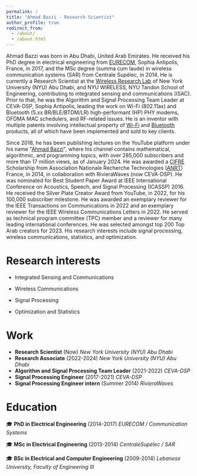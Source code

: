 ```yaml
---
permalink: /
title: "Ahmad Bazzi - Research Scientist"
author_profile: true
redirect_from: 
  - /about/
  - /about.html
---
```


Ahmad Bazzi was born in Abu Dhabi, United Arab Emirates. He received his PhD degree in electrical engineering from [EURECOM](https://www.eurecom.fr/en), Sophia Antipolis, France, in 2017, and the MSc degree (summa cum laude) in wireless communication systems (SAR) from Centrale Supélec, in 2014. He is currently a Research Scientist at the [Wireless Research Lab](https://wp.nyu.edu/wirelesslab/) of New York University (NYU) Abu Dhabi, and NYU WIRELESS, NYU Tandon School of Engineering, contributing to integrated sensing and communications (ISAC). Prior to that, he was the Algorithm and Signal Processing Team Leader at CEVA-DSP, Sophia Antipolis, leading the work on Wi-Fi (802.11ax) and Bluetooth (5.xx BR/BLE/BTDM/LR) high-performant (HP) PHY modems, OFDMA MAC schedulers, and RF-related issues. He is an inventor with multiple patents involving intellectual property of [Wi-Fi](https://en.wikipedia.org/wiki/Wi-Fi) and [Bluetooth](https://en.wikipedia.org/wiki/Bluetooth) products, all of which have been implemented and sold to key clients.

Since 2018, he has been publishing lectures on the YouTube platform under his name "[Ahmad Bazzi](https://www.youtube.com/channel/UCgC1d4JZ1Fz4t8MWLJD464w)", where his channel contains mathematical, algorithmic, and programming topics, with over 285,000 subscribers and more than 17 million views, as of January 2024. He was awarded a [CIFRE](https://www.enseignementsup-recherche.gouv.fr/fr/les-cifre-46510) Scholarship from Association Nationale Recherche Technologies ([ANRT](https://www.anrt.asso.fr/)) France, in 2014, in collaboration with RivieraWaves (now CEVA-DSP). He was nominated for Best Student Paper Award at IEEE International Conference on Acoustics, Speech, and Signal Processing (ICASSP) 2016. He received the Silver Plate Creator Award from YouTube, in 2022, for his 100,000 subscriber milestone. He was awarded an exemplary reviewer for the IEEE Transactions on Communications in 2022 and an exemplary reviewer for the IEEE Wireless Communications Letters in 2022. He served as technical program committee (TPC) member and a reviewer for many leading international conferences. He was selected amongst top 200 Top Arab creators for 2023. His research interests include signal processing, wireless communications, statistics, and optimization.



<!-- Example: editing a markdown file for a talk
![Editing a markdown file for a talk](/images/editing-talk.png)
I am taking students to be co-advised with faculty members.

# News
* <b>CVL</b> is accepted to CoRL 2023 as a poster <a href="https://openreview.net/forum?id=oqOfLP6bJy">[Paper]</a>.
* <b>Accelerating exploration and representation learning with offline pre-training</b> is accepted to ICML 2023 as a workshop poster <a href="https://arxiv.org/abs/2304.00046">[Paper]</a>.
* <b>Learning About Progress From Experts</b> is accepted to ICLR 2023 as a spotlight (top 25%) <a href="https://openreview.net/pdf?id=sKc6fgce1zs">[Paper]</a>.
* I started at the MLR team at Apple as a Research Scientist.
* <b>CVL</b> is accepted to NeurIPS 2022 Deep RL workshop <a href="https://arxiv.org/abs/2211.02100">[Paper]</a>.
* <b>GSF</b> is accepted to NeurIPS 2022 as a poster <a href="https://arxiv.org/abs/2111.14629">[Paper]</a>.
* <b>Low-Rank Representation of Reinforcement Learning Policies</b> is accepted to JAIR <a href="https://arxiv.org/abs/2002.02863">[Paper]</a>.
* <b>Sequential Density Estimation via Nonlinear Continuous Weighted Finite Automata</b> is accepted to LearnAut 2022 <a href="/files/learnaut_2022_Sequential_Density_Estimation_via_Nonlinear_Continuous_Weighted_Finite_Automata.pdf">[Paper]</a>.
* <b>Short-Horizon Policy Iteration</b> (jointly with Microsoft Research) is accepted to ECML-PKDD 2022. <a href="https://arxiv.org/abs/2106.00589">[Paper]</a>.
* Our generalization quantification toolbox (jointly with Microsoft Research) is out. <a href="https://github.com/microsoft/segar">[Link]</a>.
* <b>CTRL</b> is accepted to ICLR 2022 as poster. <a href="https://arxiv.org/abs/2106.02193">[Paper]</a>.
* I am teaching the <i>COMP 424: Artificial Intelligence</i> class at McGill University during the Winter 2022 term. <a href="https://www.mcgill.ca/study/2021-2022/courses/comp-424">[Link]</a>. 
* <b>GSF</b> is accepted to NeurIPS 2021 Offline RL workshop as poster. <a href="https://arxiv.org/abs/2111.14629">[Paper]</a>.
* I am teaching the <i>BINF 7105: Méthodes statistiques en bioinformatique</i> class at UQAM University during the Fall 2021 term. <a href="http://info.uqam.ca/plan_cours/Automne%202021/BIF7105.html">[Link]</a>. 
* Our COVID-19 phylogenetic analysis is accepted to <i>BMC Ecology and Evolution<i>. <a href="https://link.springer.com/article/10.1186/s12862-020-01732-2">[Paper]</a>.
* <b>NTK-CL</b> is accepted to AISTATS 2021 as a poster. <a href="https://proceedings.mlr.press/v130/doan21a.html">[Paper]</a><a href="https://www.youtube.com/watch?v=iUlOxliPqfE">[Talk]</a>.
* <b>DRIML</b> is accepted to NeurIPS 2020 as poster. <a href="https://arxiv.org/abs/2006.07217">[Paper]</a> <a href="https://bmazoure.github.io/posts/deep-rl-infomax-learning/">[Blog]</a> <a href="/files/driml/DRIML_poster_(NeurIPS2020).pdf">[Poster]</a>.
* <b>UQF</b> is accepted to AISTATS 2020 as a poster. <a href="https://proceedings.mlr.press/v108/li20h.html">[Paper]</a><a href="https://aistats2020.org/poster_922.html">[Poster]</a>.


# About me

I am currently a Research Scientist at the Machine Learning Research team at Apple, working with Josh Susskind, Walter Talbott and Devon Hjelm on fundamental problems of representation learning for sequential decision making tasks.

I recently defended my PhD at the Montreal Institute for Learning Algorithms (MILA) and McGill University, co-supervised by [Devon Hjelm](https://scholar.google.ca/citations?user=68c5HfwAAAAJ&hl=en) and [Doina Precup](https://scholar.google.ca/citations?user=j54VcVEAAAAJ&hl=en). My research interests include deep reinforcement learning, probabilistic modeling, variational inference and representation learning.

I also was a research intern at DeepMind, working with Ankit Anand, Jake Bruce and Rob Fergus on unsupervised pre-training of state representations for efficient RL finetuning.

In the summer of 2021, I was interning in the Robotics team at Google Brain, with [Jonathan Tompson](https://jonathantompson.github.io/) and [Ofir Nachum](https://research.google/people/105364/), working on using self-supervised learning to improve generalization capabilities of offline RL agents.
I was a research intern at Microsoft Research, New York in the reinforcement learning team during summer 2020, working on counterfactual evaluation in contextual bandits. Previously, I was a research intern at Microsoft Research Montreal in the reinforcement learning team during summer 2019. I was also a research intern at Nuance during the summer of 2018 where I collaborated with [Atta Norouzian](https://scholar.google.ca/citations?user=KRPMXqYAAAAJ&hl=en). My work there focused on modeling acoustic signals such as speech with deep neural architectures.

I have completed my Master's in Statistics at McGill University under the supervision of [Johanna Neslehova](http://www.math.mcgill.ca/neslehova/). My thesis focused on reconstructing graphical models from discrete data with variational inference and multiarmed bandits. It can be found here: [link](https://bmazoure.github.io/files/thesis_Msc_2018.pdf). Before that, I obtained a Bachelor's in Computer Science and Statistics in 2017 from McGill University.

-->

# Research interests

* Integrated Sensing and Communications

* Wireless Communications

* Signal Processing

* Optimization and Statistics

# Work
* **Research Scientist** (Now)
  *New York University (NYU) Abu Dhabi*
* **Research Associate** (2022-2024)
  *New York University (NYU) Abu Dhabi*
* **Algorithm and Signal Processing Team Leader** (2021-2022)
  *CEVA-DSP*
* **Signal Processing Engineer** (2017-2021)
  *CEVA-DSP*
* **Signal Processing Engineer intern** (Summer 2014)
  *RivieraWaves*

# Education

🎓 **PhD in Electrical Engineering** (2014-2017)
  *EURECOM / Communication Systems*

🎓 **MSc in Electrical Engineering** (2013-2014)
  *CentraleSupélec / SAR*

🎓 **BSc in Electrical and Computer Engineering** (2009-2014)
  *Lebanese University, Faculty of Engineering III*
